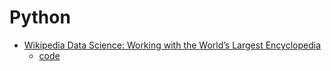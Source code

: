 # Python
- [Wikipedia Data Science: Working with the World’s Largest Encyclopedia](https://towardsdatascience.com/wikipedia-data-science-working-with-the-worlds-largest-encyclopedia-c08efbac5f5c)
  - [code](https://github.com/WillKoehrsen/wikipedia-data-science)
